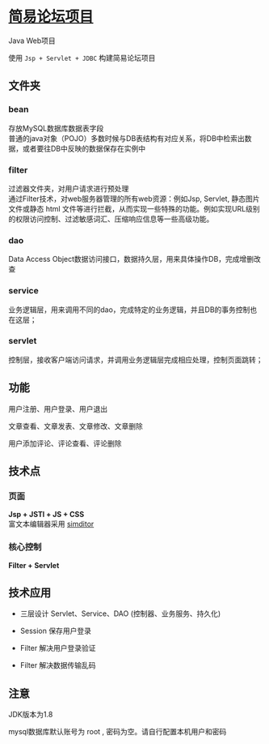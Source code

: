# [简易论坛项目](https://github.com/mistWan/simple-bbs)
Java Web项目

使用 `Jsp + Servlet + JDBC` 构建简易论坛项目

## 文件夹

### bean
存放MySQL数据库数据表字段  
普通的java对象（POJO）多数时候与DB表结构有对应关系，将DB中检索出数据，或者要往DB中反映的数据保存在实例中

### filter
过滤器文件夹，对用户请求进行预处理  
通过Filter技术，对web服务器管理的所有web资源：例如Jsp, Servlet, 静态图片文件或静态 html 文件等进行拦截，从而实现一些特殊的功能。例如实现URL级别的权限访问控制、过滤敏感词汇、压缩响应信息等一些高级功能。

### dao
Data Access Object数据访问接口，数据持久层，用来具体操作DB，完成增删改查

### service
业务逻辑层，用来调用不同的dao，完成特定的业务逻辑，并且DB的事务控制也在这层；

### servlet
控制层，接收客户端访问请求，并调用业务逻辑层完成相应处理，控制页面跳转；

## 功能

用户注册、用户登录、用户退出

文章查看、文章发表、文章修改、文章删除

用户添加评论、评论查看、评论删除



## 技术点



### 页面

**Jsp + JSTl + JS + CSS**  
富文本编辑器采用 [simditor](https://simditor.tower.im/)



### 核心控制

**Filter + Servlet**



## 技术应用

- 三层设计 Servlet、Service、DAO (控制器、业务服务、持久化)

- Session 保存用户登录

- Filter 解决用户登录验证
- Filter 解决数据传输乱码



## 注意

JDK版本为1.8

mysql数据库默认账号为 root , 密码为空。请自行配置本机用户和密码



